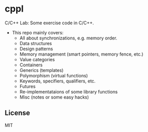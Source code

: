 cppl
====

C/C++ Lab: Some exercise code in C/C++.

- This repo mainly covers:
    + All about synchronizations, e.g. memory order.
    + Data structures
    + Design patterns
    + Memory management (smart pointers, memory fence, etc.)
    + Value categories
    + Containers
    + Generics (templates)
    + Polymorphism (virtual functions)
    + Keywords, specifiers, qualifiers, etc.
    + Futures
    + Re-implementataions of some library functions
    + Misc (notes or some easy hacks)

License
-------

MIT
